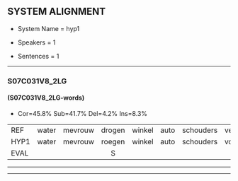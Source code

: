 
## SYSTEM ALIGNMENT

- System Name = hyp1

- Speakers = 1

- Sentences = 1

---

### S07C031V8_2LG

#### (S07C031V8_2LG-words)

- Cor=45.8%	Sub=41.7%	Del=4.2%	Ins=8.3%

|  |  |  |  |  |  |  |  |  |  |  |  |  |  |  |  |  |  |  |  |  |  |  |  |  |  |  |  |  |  |  |  |  |  |  |  |  |  |  |  |  |  |  |  |  |  |  |  |  |
|:--- |:---:|:---:|:---:|:---:|:---:|:---:|:---:|:---:|:---:|:---:|:---:|:---:|:---:|:---:|:---:|:---:|:---:|:---:|:---:|:---:|:---:|:---:|:---:|:---:|:---:|:---:|:---:|:---:|:---:|:---:|:---:|:---:|:---:|:---:|:---:|:---:|:---:|:---:|:---:|:---:|:---:|:---:|:---:|:---:|:---:|:---:|:---:|:---:|
| REF | water | mevrouw | drogen | winkel | auto | schouders | verhaal | koning | moeilijk | speelplaats | drinken | hoofdpijn | * | regen | vliegtuig | stoppen | opnieuw | gooien | sneeuwen | moeder |  |  |  |  | liedje | potlood | fietsbel | vinger | * | dichtbij | meisje | * | * | muziek | waarom | scheuren | lawaai | zwemmen | vuurwerk | appel | cola | kussen | eerste | circus | kleuren | voetbal | * | vlinder |
| HYP1 | water | mevrouw | roegen | winkel | auto | schouders | vorhaal | koning | moeilijk | beelplaats | drinken | hoofdpijn |  | regen |  | vliegtuigstoppen | opneeuw | gooien | steeuwen | moeder | lietje | potnoot | fit | bel | winger | dichte | dicht | bij | meishe | ac | al | chauffeur | chauffeur | nusdeq | waarom | geuren | lawaai | zwemmen | vuurwerk | appel | kola | kussen | eerste | sircus | kleuren | voetbal | veen | vlinder |
| EVAL |  |  | S |  |  |  | S |  |  | S |  |  | D |  | D | S | S |  | S |  | I | I | I | I | S | S | S | S | S | S | S | S | S | S |  | S |  |  |  |  | S |  |  | S |  |  | S |  |
---

---
